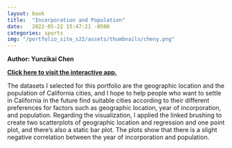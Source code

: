 ```yaml
---
layout: book
title:  "Incorporation and Population"
date:   2022-05-22 15:47:21 -0500
categories: sports
img: "/portfolio_site_s22/assets/thumbnails/cheny.png"
---
```


<b>Author: Yunzikai Chen</b>

<b><a href="https://data-viz.it.wisc.edu/content/b80351fb-455c-4267-9fe8-f58dafdc7827">Click here to visit the interactive app.</a></b>

The  datasets  I  selected  for  this  portfolio  are  the  geographic  location
and  the  population  of California cities, and I hope to help people who want
to settle in California in the future find suitable cities according to their
different preferences for factors such as geographic location, year  of
incorporation,  and  population.  Regarding  the  visualization,  I  applied
the  linked brushing to create two scatterplots of geographic location and
regression and one point plot, and  there’s  also  a  static  bar  plot.  The
plots  show  that  there  is  a  slight  negative  correlation between the year
of incorporation and population.

[jekyll-docs]: https://jekyllrb.com/docs/home
[jekyll-gh]:   https://github.com/jekyll/jekyll
[jekyll-talk]: https://talk.jekyllrb.com/
